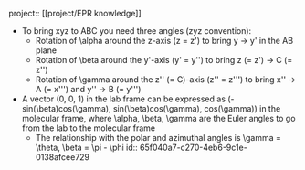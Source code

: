 project:: [[project/EPR knowledge]]

- To bring xyz to ABC you need three angles (zyz convention):
	- Rotation of \alpha around the z-axis (z = z') to bring y -> y' in the AB plane
	- Rotation of \beta around the y'-axis (y' = y'') to bring z (= z') -> C (= z'')
	- Rotation of \gamma around the z'' (= C)-axis (z'' = z''') to bring x'' -> A (= x''') and y'' -> B (= y''')
- A vector (0, 0, 1) in the lab frame can be expressed as (-sin(\beta)cos(\gamma), sin(\beta)cos(\gamma), cos(\gamma)) in the molecular frame, where \alpha, \beta, \gamma are the Euler angles to go from the lab to the molecular frame
	- The relationship with the polar and azimuthal angles is \gamma = \theta, \beta = \pi - \phi
	  id:: 65f040a7-c270-4eb6-9c1e-0138afcee729
